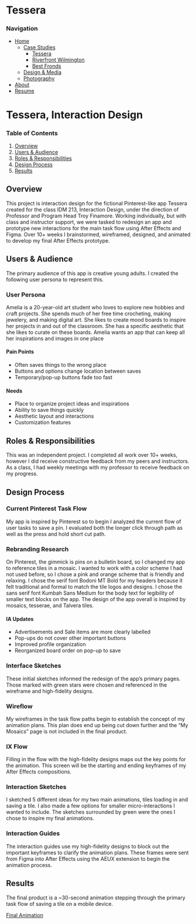 # Tessera

### Navigation
- [Home](Home_Content.md)
    - [Case Studies](CaseStudies_Content.md)
        - [Tessera](CS1_Tessera_Content.md)
        - [Riverfront Wilmington](CS2_RiverfrontWilm_Content.md)
        - [Best Fronds](CS3_BestFronds_Content.md)
    - [Design & Media](DesignAndMedia_Content.md)
    - [Photography](Photography_Content.md)
- [About](About_Content.md)
- [Resume](Resume_Content.md)

# Tessera, Interaction Design

### Table of Contents

1. [Overview](#overview)
2. [Users & Audience](#users--audience)
3. [Roles & Responsibilities](#roles--responsibilities)
4. [Design Process](#design-process)
5. [Results](#results)

## Overview

This project is interaction design for the fictional Pinterest-like app Tessera created for the class IDM 213, Interaction Design, under the direction of Professor and Program Head Troy Finamore. Working individually, but with class and instructor support, we were tasked to redesign an app and prototype new interactions for the main task flow using After Effects and Figma. Over 10+ weeks I brainstormed, wireframed, designed, and animated to develop my final After Effects prototype.

## Users & Audience

The primary audience of this app is creative young adults. I created the following user persona to represent this.

### User Persona

Amelia is a 20-year-old art student who loves to explore new hobbies and craft projects. She spends much of her free time crocheting, making jewelery, and making digital art. She likes to create mood boards to inspire her projects in and out of the classroom. She has a specific aesthetic that she likes to curate on these boards. Amelia wants an app that can keep all her inspirations and images in one place

#### Pain Points

- Often saves things to the wrong place
- Buttons and options change location between saves
- Temporary/pop-up buttons fade too fast

#### Needs

- Place to organize project ideas and inspirations
- Ability to save things quickly
- Aesthetic layout and interactions
- Customization features

## Roles & Responsibilities

This was an independent project. I completed all work over 10+ weeks, however I did receive constructive feedback from my peers and instructors. As a class, I had weekly meetings with my professor to receive feedback on my progress.

## Design Process

### Current Pinterest Task Flow

My app is inspired by Pinterest so to begin I analyzed the current flow of user tasks to save a pin. I evaluated both the longer click through path as well as the press and hold short cut path.

### Rebranding Research

On Pinterest, the gimmick is pins on a bulletin board, so I changed my app to reference tiles in a mosaic. I wanted to work with a color scheme I had not used before, so I chose a pink and orange scheme that is friendly and relaxing. I chose the serif font Bodoni MT Bold for my headers because it felt traditional and formal to match the tile logos and designs. I chose the sans serif font Kumbah Sans Medium for the body text for legibility of smaller text blocks on the app. The design of the app overall is inspired by mosaics, tesserae, and Talvera tiles.

#### IA Updates

- Advertisements and Sale items are more clearly labelled
- Pop-ups do not cover other important buttons
- Improved profile organization
- Reorganized board order on pop-up to save

### Interface Sketches

These initial sketches informed the redesign of the app’s primary pages. Those marked with green stars were chosen and referenced in the wireframe and high-fidelity designs.

### Wireflow

My wireframes in the task flow paths begin to establish the concept of my animation plans. This plan does end up being cut down further and the “My Mosaics” page is not included in the final product.

### IX Flow

Filling in the flow with the high-fidelity designs maps out the key points for the animation. This screen will be the starting and ending keyframes of my After Effects compositions.

### Interaction Sketches

I sketched 5 different ideas for my two main animations, tiles loading in and saving a tile. I also made a few options for smaller micro-interactions I wanted to include. The sketches surrounded by green were the ones I chose to inspire my final animations.

### Interaction Guides

The interaction guides use my high-fidelity designs to block out the important keyframes to clarify the animation plans. These frames were sent from Figma into After Effects using the AEUX extension to begin the animation process.

## Results

The final product is a ~30-second animation stepping through the primary task flow of saving a tile on a mobile device.

[Final Animation](https://www.youtube.com/watch?v=JhCf8rV7N_w)